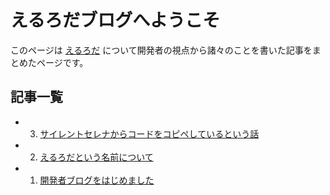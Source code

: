 # えるろだブログへようこそ

このページは [えるろだ](https://l-uploader.puresign.tokyo) について開発者の視点から諸々のことを書いた記事をまとめたページです。

## 記事一覧
- 3. [サイレントセレナからコードをコピペしているという話](/article003)
- 2. [えるろだという名前について](/article002)
- 1. [開発者ブログをはじめました](/article001)
